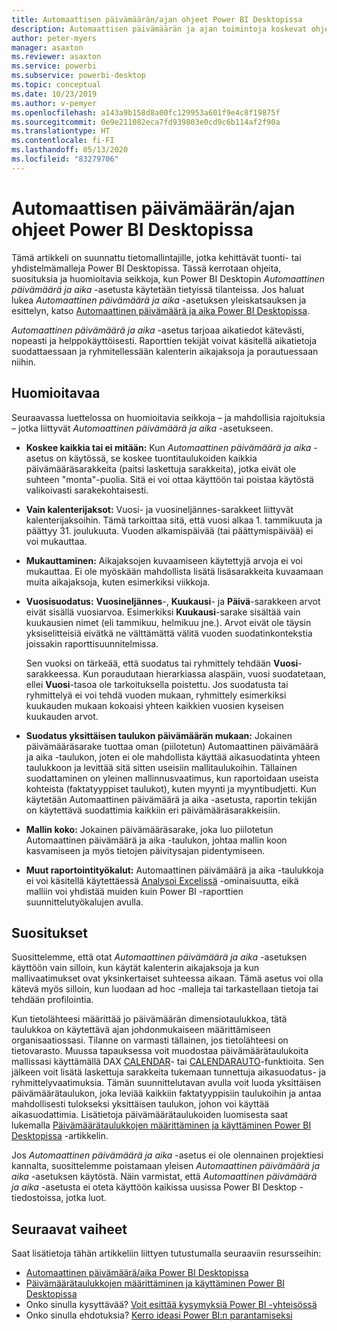 ```yaml
---
title: Automaattisen päivämäärän/ajan ohjeet Power BI Desktopissa
description: Automaattisen päivämäärän ja ajan toimintoja koskevat ohjeet Power BI Desktopissa.
author: peter-myers
manager: asaxton
ms.reviewer: asaxton
ms.service: powerbi
ms.subservice: powerbi-desktop
ms.topic: conceptual
ms.date: 10/23/2019
ms.author: v-pemyer
ms.openlocfilehash: a143a9b158d8a00fc129953a601f9e4c8f19875f
ms.sourcegitcommit: 0e9e211082eca7fd939803e0cd9c6b114af2f90a
ms.translationtype: HT
ms.contentlocale: fi-FI
ms.lasthandoff: 05/13/2020
ms.locfileid: "83279706"
---
```

# <a name="auto-datetime-guidance-in-power-bi-desktop"></a>Automaattisen päivämäärän/ajan ohjeet Power BI Desktopissa

Tämä artikkeli on suunnattu tietomallintajille, jotka kehittävät tuonti- tai yhdistelmämalleja Power BI Desktopissa. Tässä kerrotaan ohjeita, suosituksia ja huomioitavia seikkoja, kun Power BI Desktopin _Automaattinen päivämäärä ja aika_ -asetusta käytetään tietyissä tilanteissa. Jos haluat lukea _Automaattinen päivämäärä ja aika_ -asetuksen yleiskatsauksen ja esittelyn, katso [Automaattinen päivämäärä ja aika Power BI Desktopissa](../transform-model/desktop-auto-date-time.md).

_Automaattinen päivämäärä ja aika_ -asetus tarjoaa aikatiedot kätevästi, nopeasti ja helppokäyttöisesti. Raporttien tekijät voivat käsitellä aikatietoja suodattaessaan ja ryhmitellessään kalenterin aikajaksoja ja porautuessaan niihin.

## <a name="considerations"></a>Huomioitavaa

Seuraavassa luettelossa on huomioitavia seikkoja – ja mahdollisia rajoituksia – jotka liittyvät _Automaattinen päivämäärä ja aika_ -asetukseen.

- **Koskee kaikkia tai ei mitään:** Kun _Automaattinen päivämäärä ja aika_ -asetus on käytössä, se koskee tuontitaulukoiden kaikkia päivämääräsarakkeita (paitsi laskettuja sarakkeita), jotka eivät ole suhteen &quot;monta&quot;-puolia. Sitä ei voi ottaa käyttöön tai poistaa käytöstä valikoivasti sarakekohtaisesti.
- **Vain kalenterijaksot:** Vuosi- ja vuosineljännes-sarakkeet liittyvät kalenterijaksoihin. Tämä tarkoittaa sitä, että vuosi alkaa 1. tammikuuta ja päättyy 31. joulukuuta. Vuoden alkamispäivää (tai päättymispäivää) ei voi mukauttaa.
- **Mukauttaminen:** Aikajaksojen kuvaamiseen käytettyjä arvoja ei voi mukauttaa. Ei ole myöskään mahdollista lisätä lisäsarakkeita kuvaamaan muita aikajaksoja, kuten esimerkiksi viikkoja.
- **Vuosisuodatus:** **Vuosineljännes**-, **Kuukausi**- ja **Päivä**-sarakkeen arvot eivät sisällä vuosiarvoa. Esimerkiksi **Kuukausi**-sarake sisältää vain kuukausien nimet (eli tammikuu, helmikuu jne.). Arvot eivät ole täysin yksiselitteisiä eivätkä ne välttämättä välitä vuoden suodatinkontekstia joissakin raporttisuunnitelmissa.

    Sen vuoksi on tärkeää, että suodatus tai ryhmittely tehdään **Vuosi**-sarakkeessa. Kun poraudutaan hierarkiassa alaspäin, vuosi suodatetaan, ellei **Vuosi**-tasoa ole tarkoituksella poistettu. Jos suodatusta tai ryhmittelyä ei voi tehdä vuoden mukaan, ryhmittely esimerkiksi kuukauden mukaan kokoaisi yhteen kaikkien vuosien kyseisen kuukauden arvot.
- **Suodatus yksittäisen taulukon päivämäärän mukaan:** Jokainen päivämääräsarake tuottaa oman (piilotetun) Automaattinen päivämäärä ja aika -taulukon, joten ei ole mahdollista käyttää aikasuodatinta yhteen taulukkoon ja levittää sitä sitten useisiin mallitaulukoihin. Tällainen suodattaminen on yleinen mallinnusvaatimus, kun raportoidaan useista kohteista (faktatyyppiset taulukot), kuten myynti ja myyntibudjetti. Kun käytetään Automaattinen päivämäärä ja aika -asetusta, raportin tekijän on käytettävä suodattimia kaikkiin eri päivämääräsarakkeisiin.
- **Mallin koko:** Jokainen päivämääräsarake, joka luo piilotetun Automaattinen päivämäärä ja aika -taulukon, johtaa mallin koon kasvamiseen ja myös tietojen päivitysajan pidentymiseen.
- **Muut raportointityökalut:** Automaattinen päivämäärä ja aika -taulukkoja ei voi käsitellä käytettäessä [Analysoi Excelissä](../collaborate-share/service-analyze-in-excel.md) -ominaisuutta, eikä malliin voi yhdistää muiden kuin Power BI -raporttien suunnittelutyökalujen avulla.

## <a name="recommendations"></a>Suositukset

Suosittelemme, että otat _Automaattinen päivämäärä ja aika_ -asetuksen käyttöön vain silloin, kun käytät kalenterin aikajaksoja ja kun mallivaatimukset ovat yksinkertaiset suhteessa aikaan. Tämä asetus voi olla kätevä myös silloin, kun luodaan ad hoc -malleja tai tarkastellaan tietoja tai tehdään profilointia.

Kun tietolähteesi määrittää jo päivämäärän dimensiotaulukkoa, tätä taulukkoa on käytettävä ajan johdonmukaiseen määrittämiseen organisaatiossasi. Tilanne on varmasti tällainen, jos tietolähteesi on tietovarasto. Muussa tapauksessa voit muodostaa päivämäärätaulukoita mallissasi käyttämällä DAX [CALENDAR](/dax/calendar-function-dax)- tai [CALENDARAUTO](/dax/calendarauto-function-dax)-funktioita. Sen jälkeen voit lisätä laskettuja sarakkeita tukemaan tunnettuja aikasuodatus- ja ryhmittelyvaatimuksia. Tämän suunnittelutavan avulla voit luoda yksittäisen päivämäärätaulukon, joka leviää kaikkiin faktatyyppisiin taulukoihin ja antaa mahdollisesti tulokseksi yksittäisen taulukon, johon voi käyttää aikasuodattimia. Lisätietoja päivämäärätaulukoiden luomisesta saat lukemalla [Päivämäärätaulukkojen määrittäminen ja käyttäminen Power BI Desktopissa](../transform-model/desktop-date-tables.md) -artikkelin.

Jos _Automaattinen päivämäärä ja aika_ -asetus ei ole olennainen projektiesi kannalta, suosittelemme poistamaan yleisen _Automaattinen päivämäärä ja aika_ -asetuksen käytöstä. Näin varmistat, että _Automaattinen päivämäärä ja aika_ -asetusta ei oteta käyttöön kaikissa uusissa Power BI Desktop -tiedostoissa, jotka luot.

## <a name="next-steps"></a>Seuraavat vaiheet

Saat lisätietoja tähän artikkeliin liittyen tutustumalla seuraaviin resursseihin:

- [Automaattinen päivämäärä/aika Power BI Desktopissa](../transform-model/desktop-auto-date-time.md)
- [Päivämäärätaulukkojen määrittäminen ja käyttäminen Power BI Desktopissa](../transform-model/desktop-date-tables.md)
- Onko sinulla kysyttävää? [Voit esittää kysymyksiä Power BI -yhteisössä](https://community.powerbi.com/)
- Onko sinulla ehdotuksia? [Kerro ideasi Power BI:n parantamiseksi](https://ideas.powerbi.com/)
